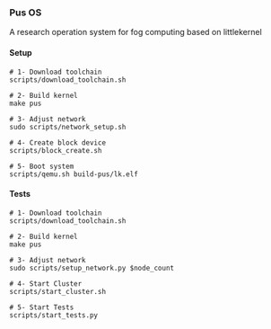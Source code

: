 ### Pus OS

A research operation system for fog computing based on littlekernel

#### Setup
```
# 1- Download toolchain
scripts/download_toolchain.sh

# 2- Build kernel
make pus

# 3- Adjust network
sudo scripts/network_setup.sh

# 4- Create block device
scripts/block_create.sh

# 5- Boot system
scripts/qemu.sh build-pus/lk.elf
```

#### Tests
```
# 1- Download toolchain
scripts/download_toolchain.sh

# 2- Build kernel
make pus

# 3- Adjust network
sudo scripts/setup_network.py $node_count

# 4- Start Cluster
scripts/start_cluster.sh

# 5- Start Tests
scripts/start_tests.py
```
